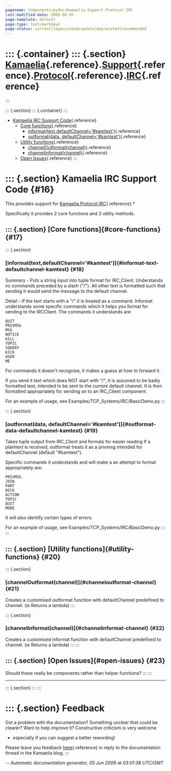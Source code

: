 ```yaml
---
pagename: Components/pydoc/Kamaelia.Support.Protocol.IRC
last-modified-date: 2009-06-05
page-template: default
page-type: text/markdown
page-status: current|legacy|needsupdate|deprecated|recommended
---
```

::: {.container}
::: {.section}
[Kamaelia](/Components/pydoc/Kamaelia.html){.reference}.[Support](/Components/pydoc/Kamaelia.Support.html){.reference}.[Protocol](/Components/pydoc/Kamaelia.Support.Protocol.html){.reference}.[IRC](/Components/pydoc/Kamaelia.Support.Protocol.IRC.html){.reference}
=======================================================================================================================================================================================================================================================================
:::

::: {.section}
::: {.container}
:::

-   [Kamaelia IRC Support Code](#16){.reference}
    -   [Core functions](#17){.reference}
        -   [informat(text,defaultChannel=\'\#kamtest\')](#18){.reference}
        -   [outformat(data,
            defaultChannel=\'\#kamtest\')](#19){.reference}
    -   [Utility functions](#20){.reference}
        -   [channelOutformat(channel)](#21){.reference}
        -   [channelInformat(channel)](#22){.reference}
    -   [Open Issues](#23){.reference}
:::

::: {.section}
Kamaelia IRC Support Code {#16}
=========================

This provides support for
[Kamaelia.Protocol.IRC](/Components/pydoc/Kamaelia.Protocol.IRC.html){.reference}.\*

Specifically it provides 2 core functions and 2 utility methods.

::: {.section}
[Core functions]{#core-functions} {#17}
---------------------------------

::: {.section}
### [informat(text,defaultChannel=\'\#kamtest\')]{#informat-text-defaultchannel-kamtest} {#18}

Summary - Puts a string input into tuple format for IRC\_Client.
Understands irc commands preceded by a slash (\"/\"). All other text is
formatted such that sending it would send the message to the default
channel.

Detail - If the text starts with a \"/\" it is treated as a command.
Informat understands some specific commands which it helps you format
for sending to the IRCClient. The commands it understands are:

``` {.literal-block}
QUIT
PRIVMSG
MSG
NOTICE
KILL
TOPIC
SQUERY
KICK
USER
ME
```

For commands it doesn\'t recognise, it makes a guess at how to forward
it.

If you send it text which does NOT start with \"/\", it is assumed to be
badly formatted text, intended to be sent to the current default
channel. It is then formatted appropriately for sending on to an
IRC\_Client component.

For an example of usage, see Examples/TCP\_Systems/IRC/BasicDemo.py
:::

::: {.section}
### [outformat(data, defaultChannel=\'\#kamtest\')]{#outformat-data-defaultchannel-kamtest} {#19}

Takes tuple output from IRC\_Client and formats for easier reading If a
plaintext is received, outformat treats it as a privmsg intended for
defaultChannel (default \"\#kamtest\").

Specific commands it understands and will make a an attempt to format
appropriately are:

``` {.literal-block}
PRIVMSG
JOIN
PART
NICK
ACTION
TOPIC
QUIT
MODE
```

It will also identify certain types of errors.

For an example of usage, see Examples/TCP\_Systems/IRC/BasicDemo.py
:::
:::

::: {.section}
[Utility functions]{#utility-functions} {#20}
---------------------------------------

::: {.section}
### [channelOutformat(channel)]{#channeloutformat-channel} {#21}

Creates a customised outformat function with defaultChannel predefined
to channel. (ie Returns a lambda)
:::

::: {.section}
### [channelInformat(channel)]{#channelinformat-channel} {#22}

Creates a customised informat function with defaultChannel predefined to
channel. (ie Returns a lambda)
:::
:::

::: {.section}
[Open Issues]{#open-issues} {#23}
---------------------------

Should these really be components rather than helper functions?
:::
:::

------------------------------------------------------------------------

::: {.section}
:::
:::

::: {.section}
Feedback
========

Got a problem with the documentation? Something unclear that could be
clearer? Want to help improve it? Constructive criticism is very welcome
- especially if you can suggest a better rewording!

Please leave you feedback
[here](../../../cgi-bin/blog/blog.cgi?rm=viewpost&nodeid=1142023701){.reference}
in reply to the documentation thread in the Kamaelia blog.
:::

*\-- Automatic documentation generator, 05 Jun 2009 at 03:01:38 UTC/GMT*
